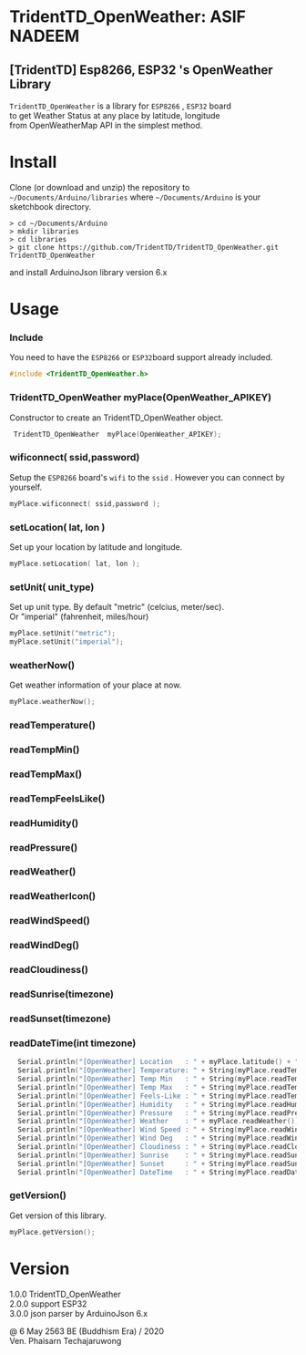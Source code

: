 TridentTD_OpenWeather: ASIF NADEEM
============
[TridentTD] Esp8266, ESP32 's OpenWeather Library
---------------------------------------------

`TridentTD_OpenWeather` is a library for `ESP8266` , `ESP32` board  
to get Weather Status at any place by latitude, longitude   
from OpenWeatherMap API in the simplest method.

# Install

Clone (or download and unzip) the repository to `~/Documents/Arduino/libraries`
where `~/Documents/Arduino` is your sketchbook directory.

    > cd ~/Documents/Arduino
    > mkdir libraries
    > cd libraries
    > git clone https://github.com/TridentTD/TridentTD_OpenWeather.git TridentTD_OpenWeather
  
and install ArduinoJson library version 6.x  

# Usage

### Include

You need to have the `ESP8266` or `ESP32`board support already included.

```c++
#include <TridentTD_OpenWeather.h>
```

### TridentTD\_OpenWeather  myPlace(OpenWeather_APIKEY)

Constructor to create an TridentTD\_OpenWeather object.

```c++
 TridentTD_OpenWeather  myPlace(OpenWeather_APIKEY);
```

### wificonnect( ssid,password)

Setup the `ESP8266` board's `wifi` to the `ssid` . 
However you can connect by yourself.

```c++
myPlace.wificonnect( ssid,password );
```

### setLocation( lat, lon )

Set up your location by latitude and longitude.

```c++
myPlace.setLocation( lat, lon );
```

### setUnit( unit_type)

Set up unit type.  By default "metric" (celcius, meter/sec).  
Or "imperial" (fahrenheit, miles/hour)

```c++
myPlace.setUnit("metric");
myPlace.setUnit("imperial");
```

### weatherNow()

Get weather information of your place at now.

```c++
myPlace.weatherNow();
```

### readTemperature()
### readTempMin()
### readTempMax()
### readTempFeelsLike()
### readHumidity()
### readPressure()
### readWeather()
### readWeatherIcon()
### readWindSpeed()
### readWindDeg()
### readCloudiness()
### readSunrise(timezone)
### readSunset(timezone)
### readDateTime(int timezone)

```c++
  Serial.println("[OpenWeather] Location   : " + myPlace.latitude() + ", "+ myPlace.longitude() );
  Serial.println("[OpenWeather] Temperature: " + String(myPlace.readTemperature()));  // [metric] Celcius  or [imperial] Fahrenheit
  Serial.println("[OpenWeather] Temp Min   : " + String(myPlace.readTempMin()));  // [metric] Celcius  or [imperial] Fahrenheit
  Serial.println("[OpenWeather] Temp Max   : " + String(myPlace.readTempMax()));  // [metric] Celcius  or [imperial] Fahrenheit
  Serial.println("[OpenWeather] Feels-Like : " + String(myPlace.readTempFeelsLike()));  // [metric] Celcius  or [imperial] Fahrenheit
  Serial.println("[OpenWeather] Humidity   : " + String(myPlace.readHumidity()));     // %
  Serial.println("[OpenWeather] Pressure   : " + String(myPlace.readPressure()));     // hPa
  Serial.println("[OpenWeather] Weather    : " + myPlace.readWeather());
  Serial.println("[OpenWeather] Wind Speed : " + String(myPlace.readWindSpeed()));    // [metric] meter/sec  or [imperial] miles/hour
  Serial.println("[OpenWeather] Wind Deg   : " + String(myPlace.readWindDeg()));      // degrees
  Serial.println("[OpenWeather] Cloudiness : " + String(myPlace.readCloudiness()));   // %
  Serial.println("[OpenWeather] Sunrise    : " + String(myPlace.readSunrise(timezone)));
  Serial.println("[OpenWeather] Sunset     : " + String(myPlace.readSunset(timezone)));
  Serial.println("[OpenWeather] DateTime   : " + String(myPlace.readDateTime(timezone)));
```

### getVersion()

Get version of this library.

```c++
myPlace.getVersion();
```

Version
=====
1.0.0  TridentTD_OpenWeather  
2.0.0  support ESP32  
3.0.0  json parser by ArduinoJson 6.x  
  
@ 6 May 2563 BE (Buddhism Era) / 2020  
Ven. Phaisarn Techajaruwong


